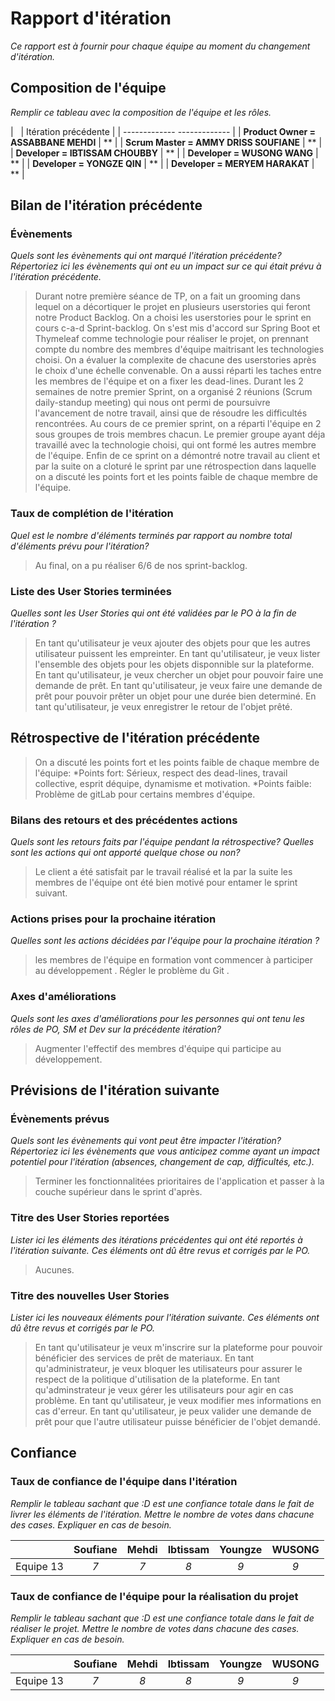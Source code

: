 # Rapport d'itération  
*Ce rapport est à fournir pour chaque équipe au moment du changement d'itération.*

## Composition de l'équipe 
*Remplir ce tableau avec la composition de l'équipe et les rôles.*

|  &nbsp;                 						| Itération précédente     |
| -------------           						 -------------             |
| **Product Owner = ASSABBANE MEHDI**       	| **                       |
| **Scrum Master = AMMY DRISS SOUFIANE**        | **                       |
| **Developer = IBTISSAM CHOUBBY**        		| **                       |
| **Developer = WUSONG WANG**        			| **                       |
| **Developer = YONGZE QIN**        			| **                       |
| **Developer = MERYEM HARAKAT**        		| **                       |



## Bilan de l'itération précédente  
### Évènements 
*Quels sont les évènements qui ont marqué l'itération précédente? Répertoriez ici les évènements qui ont eu un impact sur ce qui était prévu à l'itération précédente.*
> Durant notre première séance de TP, on a fait un grooming dans lequel on a décortiquer le projet en plusieurs userstories qui feront notre Product Backlog.
> On a choisi les userstories pour le sprint en cours c-a-d Sprint-backlog.
> On s'est mis d'accord sur Spring Boot et Thymeleaf comme technologie pour réaliser le projet, on prennant compte du nombre des membres d'équipe maitrisant les technologies choisi.
> On a évaluer la complexite de chacune des userstories après le choix d'une échelle convenable.
> On a aussi réparti les taches entre les membres de l'équipe et on a fixer les dead-lines.
> Durant les 2 semaines de notre premier Sprint, on a organisé 2 réunions (Scrum daily-standup meeting) qui nous ont permi de poursuivre l'avancement de notre travail,
ainsi que de résoudre les difficultés rencontrées.
> Au cours de ce premier sprint, on a réparti l'équipe en 2 sous groupes de trois membres chacun. Le premier groupe ayant déja travaillé avec la technologie choisi, qui ont formé
les autres membre de l'équipe.
> Enfin de ce sprint on a démontré notre travail au client et par la suite on a cloturé le sprint par une rétrospection dans laquelle on a discuté les points fort 
et les points faible de chaque membre de l'équipe.


### Taux de complétion de l'itération  
*Quel est le nombre d'éléments terminés par rapport au nombre total d'éléments prévu pour l'itération?*
> Au final, on a pu réaliser 6/6 de nos sprint-backlog.

### Liste des User Stories terminées
*Quelles sont les User Stories qui ont été validées par le PO à la fin de l'itération ?*
>En tant qu'utilisateur je veux ajouter des objets pour que les autres utilisateur puissent les empreinter.
>En tant qu'utilisateur, je veux lister l'ensemble des objets pour les objets disponnible sur la plateforme.
>En tant qu'utilisateur, je veux chercher un objet pour pouvoir faire une demande de prêt.
>En tant qu'utilisateur, je veux faire une demande de prêt pour pouvoir prêter un objet pour une durée bien determiné.
>En tant qu'utilisateur, je veux enregistrer le retour de l'objet prêté.

## Rétrospective de l'itération précédente
>On a discuté les points fort et les points faible de chaque membre de l'équipe:
	*Points fort: Sérieux, respect des dead-lines, travail collective, esprit déquipe, dynamisme et motivation.
	*Points faible: Problème de gitLab pour certains membres d'équipe.
  
### Bilans des retours et des précédentes actions 
*Quels sont les retours faits par l'équipe pendant la rétrospective? Quelles sont les actions qui ont apporté quelque chose ou non?*
> Le client a été satisfait par le travail réalisé et la par la suite les membres de l'équipe ont été bien motivé pour entamer le sprint suivant.

### Actions prises pour la prochaine itération
*Quelles sont les actions décidées par l'équipe pour la prochaine itération ?*
>les membres de l'équipe en formation vont commencer à participer au développement .
>Régler le problème du Git .

### Axes d'améliorations 
*Quels sont les axes d'améliorations pour les personnes qui ont tenu les rôles de PO, SM et Dev sur la précédente itération?*
> Augmenter l'effectif des membres d'équipe qui participe au développement.

## Prévisions de l'itération suivante  
### Évènements prévus  
*Quels sont les évènements qui vont peut être impacter l'itération? Répertoriez ici les évènements que vous anticipez comme ayant un impact potentiel pour l'itération (absences, changement de cap, difficultés, etc.).*
> Terminer les fonctionnalitées prioritaires de l'application et passer à la couche supérieur dans le sprint d'après.

### Titre des User Stories reportées  
*Lister ici les éléments des itérations précédentes qui ont été reportés à l'itération suivante. Ces éléments ont dû être revus et corrigés par le PO.*
> Aucunes.

### Titre des nouvelles User Stories  
*Lister ici les nouveaux éléments pour l'itération suivante. Ces éléments ont dû être revus et corrigés par le PO.*
> En tant qu'utilisateur je veux m'inscrire sur la plateforme pour pouvoir bénéficier des services de prêt de materiaux.
> En tant qu'administrateur, je veux bloquer les utilisateurs pour assurer le respect de la politique d'utilisation de la plateforme.
> En tant qu'adminstrateur je veux gérer les utilisateurs pour agir en cas problème.
> En tant qu'utilisateur, je veux modifier mes informations en cas d'erreur.
> En tant qu'utilisateur, je peux valider une demande de prêt pour que l'autre utilisateur puisse bénéficier de l'objet demandé.

## Confiance 
### Taux de confiance de l'équipe dans l'itération  
*Remplir le tableau sachant que :D est une confiance totale dans le fait de livrer les éléments de l'itération. Mettre le nombre de votes dans chacune des cases. Expliquer en cas de besoin.*

|          	| Soufiane 	| Mehdi 	| Ibtissam 	| Youngze   |	WUSONG
|:--------:	|:----:		|:----:	    |:----:		|:----:		| :----:
| Equipe 13 |  *7* 		|  *7* 	    |  *8* 		|  *9* 		| *9*

### Taux de confiance de l'équipe pour la réalisation du projet 
*Remplir le tableau sachant que :D est une confiance totale dans le fait de réaliser le projet. Mettre le nombre de votes dans chacune des cases. Expliquer en cas de besoin.*

|          	| Soufiane 	| Mehdi 	| Ibtissam 	| Youngze   |	WUSONG
|:--------:	|:----:		|:----:	    |:----:		|:----:		| :----:
| Equipe 13 |  *7* 		|  *8* 	    |  *8* 		|  *9* 		| *9*

 
 